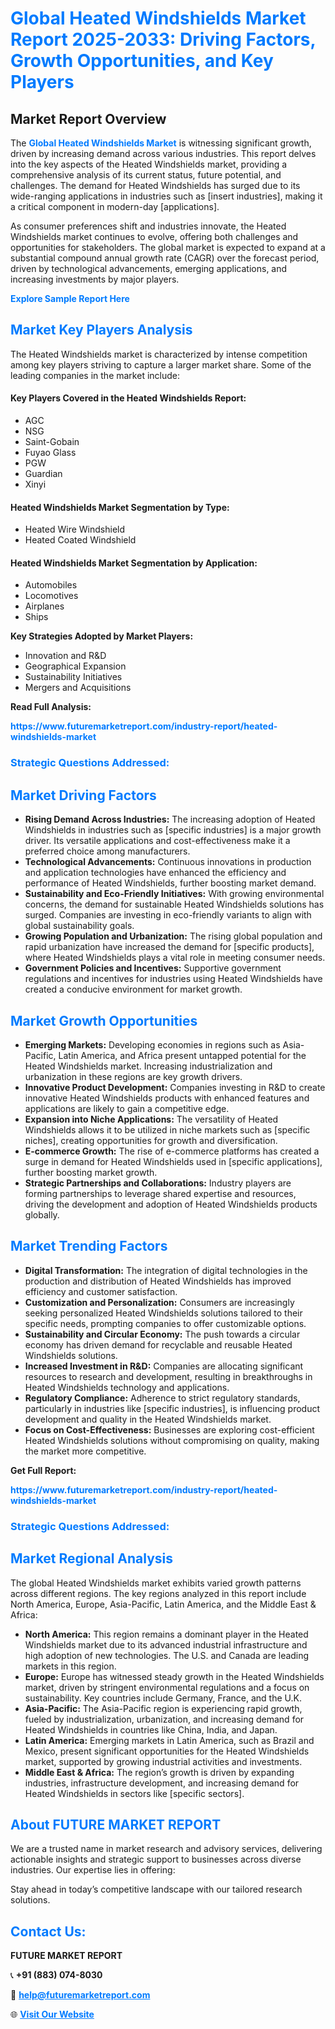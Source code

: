 <h1 style="color: #007BFF;">Global Heated Windshields Market Report 2025-2033: Driving Factors, Growth Opportunities, and Key Players</h1>

<section id="overview">
<h2>Market Report Overview</h2>
<p>The <a href="https://www.futuremarketreport.com/industry-report/heated-windshields-market" style="color: #007BFF; text-decoration: none;"><strong>Global Heated Windshields Market</strong></a> is witnessing significant growth, driven by increasing demand across various industries. This report delves into the key aspects of the Heated Windshields market, providing a comprehensive analysis of its current status, future potential, and challenges. The demand for Heated Windshields has surged due to its wide-ranging applications in industries such as [insert industries], making it a critical component in modern-day [applications].</p>
<p>As consumer preferences shift and industries innovate, the Heated Windshields market continues to evolve, offering both challenges and opportunities for stakeholders. The global market is expected to expand at a substantial compound annual growth rate (CAGR) over the forecast period, driven by technological advancements, emerging applications, and increasing investments by major players.</p>
</section>

<section id="overview">
<p><a href="https://www.futuremarketreport.com/request-sample/reportId=57099" style="color: #007BFF; text-decoration: none;"><strong>Explore Sample Report Here</strong></a></p>
</section>

<section id="key-players">
<h2 style="color: #007BFF;">Market Key Players Analysis</h2>
<p>The Heated Windshields market is characterized by intense competition among key players striving to capture a larger market share. Some of the leading companies in the market include:</p>
<h4>Key Players Covered in the Heated Windshields Report:</h4>
<ul><li>AGC</li><li>NSG</li><li>Saint-Gobain</li><li>Fuyao Glass</li><li>PGW</li><li>Guardian</li><li>Xinyi</li></ul>
<h4>Heated Windshields Market Segmentation by Type:</h4>
<ul><li>Heated Wire Windshield</li><li>Heated Coated Windshield</li></ul>

<h4>Heated Windshields Market Segmentation by Application:</h4>
<ul><li>Automobiles</li><li>Locomotives</li><li>Airplanes</li><li>Ships</li></ul>
<p><strong>Key Strategies Adopted by Market Players:</strong></p>
<ul>
<li>Innovation and R&D</li>
<li>Geographical Expansion</li>
<li>Sustainability Initiatives</li>
<li>Mergers and Acquisitions</li>
</ul>
</section>

<section>
<p><strong>Read Full Analysis: </strong></p><a href="https://www.futuremarketreport.com/industry-report/heated-windshields-market" style="color: #007BFF; text-decoration: none;"><strong>https://www.futuremarketreport.com/industry-report/heated-windshields-market</strong></a>
<h3 style="color: #007BFF;">Strategic Questions Addressed:</h3>
</section>

<section id="driving-factors">
<h2 style="color: #007BFF;">Market Driving Factors</h2>
<ul>
<li><strong>Rising Demand Across Industries:</strong> The increasing adoption of Heated Windshields in industries such as [specific industries] is a major growth driver. Its versatile applications and cost-effectiveness make it a preferred choice among manufacturers.</li>
<li><strong>Technological Advancements:</strong> Continuous innovations in production and application technologies have enhanced the efficiency and performance of Heated Windshields, further boosting market demand.</li>
<li><strong>Sustainability and Eco-Friendly Initiatives:</strong> With growing environmental concerns, the demand for sustainable Heated Windshields solutions has surged. Companies are investing in eco-friendly variants to align with global sustainability goals.</li>
<li><strong>Growing Population and Urbanization:</strong> The rising global population and rapid urbanization have increased the demand for [specific products], where Heated Windshields plays a vital role in meeting consumer needs.</li>
<li><strong>Government Policies and Incentives:</strong> Supportive government regulations and incentives for industries using Heated Windshields have created a conducive environment for market growth.</li>
</ul>
</section>

<section id="growth-opportunities">
<h2 style="color: #007BFF;">Market Growth Opportunities</h2>
<ul>
<li><strong>Emerging Markets:</strong> Developing economies in regions such as Asia-Pacific, Latin America, and Africa present untapped potential for the Heated Windshields market. Increasing industrialization and urbanization in these regions are key growth drivers.</li>
<li><strong>Innovative Product Development:</strong> Companies investing in R&D to create innovative Heated Windshields products with enhanced features and applications are likely to gain a competitive edge.</li>
<li><strong>Expansion into Niche Applications:</strong> The versatility of Heated Windshields allows it to be utilized in niche markets such as [specific niches], creating opportunities for growth and diversification.</li>
<li><strong>E-commerce Growth:</strong> The rise of e-commerce platforms has created a surge in demand for Heated Windshields used in [specific applications], further boosting market growth.</li>
<li><strong>Strategic Partnerships and Collaborations:</strong> Industry players are forming partnerships to leverage shared expertise and resources, driving the development and adoption of Heated Windshields products globally.</li>
</ul>
</section>

<section id="trending-factors">
<h2 style="color: #007BFF;">Market Trending Factors</h2>
<ul>
<li><strong>Digital Transformation:</strong> The integration of digital technologies in the production and distribution of Heated Windshields has improved efficiency and customer satisfaction.</li>
<li><strong>Customization and Personalization:</strong> Consumers are increasingly seeking personalized Heated Windshields solutions tailored to their specific needs, prompting companies to offer customizable options.</li>
<li><strong>Sustainability and Circular Economy:</strong> The push towards a circular economy has driven demand for recyclable and reusable Heated Windshields solutions.</li>
<li><strong>Increased Investment in R&D:</strong> Companies are allocating significant resources to research and development, resulting in breakthroughs in Heated Windshields technology and applications.</li>
<li><strong>Regulatory Compliance:</strong> Adherence to strict regulatory standards, particularly in industries like [specific industries], is influencing product development and quality in the Heated Windshields market.</li>
<li><strong>Focus on Cost-Effectiveness:</strong> Businesses are exploring cost-efficient Heated Windshields solutions without compromising on quality, making the market more competitive.</li>
</ul>
</section>

<section>
<p><strong>Get Full Report: </strong></p><a href="https://www.futuremarketreport.com/industry-report/heated-windshields-market" style="color: #007BFF; text-decoration: none;"><strong>https://www.futuremarketreport.com/industry-report/heated-windshields-market</strong></a>
<h3 style="color: #007BFF;">Strategic Questions Addressed:</h3>
</section>


<section id="regional-analysis">
<h2 style="color: #007BFF;">Market Regional Analysis</h2>
<p>The global Heated Windshields market exhibits varied growth patterns across different regions. The key regions analyzed in this report include North America, Europe, Asia-Pacific, Latin America, and the Middle East & Africa:</p>
<ul>
<li><strong>North America:</strong> This region remains a dominant player in the Heated Windshields market due to its advanced industrial infrastructure and high adoption of new technologies. The U.S. and Canada are leading markets in this region.</li>
<li><strong>Europe:</strong> Europe has witnessed steady growth in the Heated Windshields market, driven by stringent environmental regulations and a focus on sustainability. Key countries include Germany, France, and the U.K.</li>
<li><strong>Asia-Pacific:</strong> The Asia-Pacific region is experiencing rapid growth, fueled by industrialization, urbanization, and increasing demand for Heated Windshields in countries like China, India, and Japan.</li>
<li><strong>Latin America:</strong> Emerging markets in Latin America, such as Brazil and Mexico, present significant opportunities for the Heated Windshields market, supported by growing industrial activities and investments.</li>
<li><strong>Middle East & Africa:</strong> The region’s growth is driven by expanding industries, infrastructure development, and increasing demand for Heated Windshields in sectors like [specific sectors].</li>
</ul>
</section>

<footer>
<h2 style="color: #007BFF;">About FUTURE MARKET REPORT</h2>
<p>We are a trusted name in market research and advisory services, delivering actionable insights and strategic support to businesses across diverse industries. Our expertise lies in offering:</p>

<p>Stay ahead in today’s competitive landscape with our tailored research solutions.</p>

<h2 style="color: #007BFF;">Contact Us:</h2>
<p><strong>FUTURE MARKET REPORT</strong></p>
<p>📞 <strong>+91 (883) 074-8030</strong></p>
<p>📧 <strong><a href="mailto:help@futuremarketreport.com" style="color: #007BFF;">help@futuremarketreport.com</a></strong></p>
<p>🌐 <strong><a href="https://www.futuremarketreport.com/" style="color: #007BFF;">Visit Our Website</a></strong></p>
</footer>